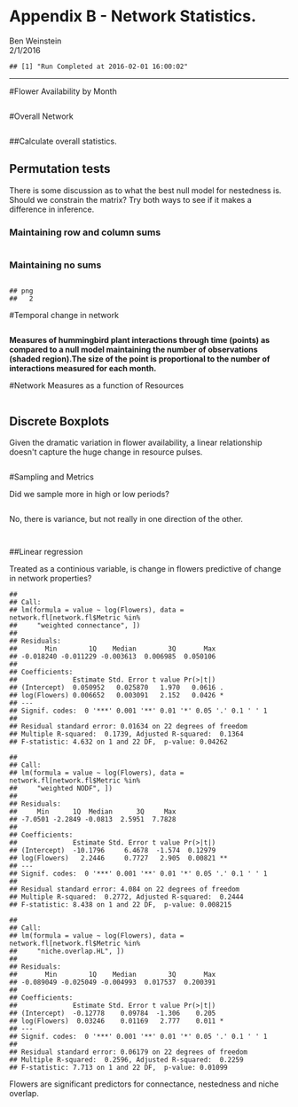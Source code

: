 # Appendix  B - Network Statistics.
Ben Weinstein  
2/1/2016  


```
## [1] "Run Completed at 2016-02-01 16:00:02"
```




************



#Flower Availability  by Month

<img src="figure/unnamed-chunk-4-1.png" title="" alt="" style="display: block; margin: auto;" />




#Overall Network

<img src="figure/unnamed-chunk-6-1.png" title="" alt="" style="display: block; margin: auto;" />


##Calculate overall statistics.



## Permutation tests

There is some discussion as to what the best null model for nestedness is. Should we constrain the matrix? Try both ways to see if it makes a difference in inference.

### Maintaining row and column sums

<img src="figure/unnamed-chunk-8-1.png" title="" alt="" style="display: block; margin: auto;" />


### Maintaining no sums

<img src="figure/unnamed-chunk-9-1.png" title="" alt="" style="display: block; margin: auto;" />


```
## png 
##   2
```

#Temporal change in network

<img src="figure/unnamed-chunk-11-1.png" title="" alt="" style="display: block; margin: auto;" />


**Measures of hummingbird plant interactions through time (points) as compared to a null model maintaining the number of observations (shaded region).The size of the point is proportional to the number of interactions measured for each month.**

#Network Measures as a function of Resources


<img src="figure/unnamed-chunk-12-1.png" title="" alt="" style="display: block; margin: auto;" />

## Discrete Boxplots

Given the dramatic variation in flower availability, a linear relationship doesn't capture the huge change in resource pulses.


<img src="figure/unnamed-chunk-13-1.png" title="" alt="" style="display: block; margin: auto;" />

#Sampling and Metrics

Did we sample more in high or low periods?

<img src="figure/unnamed-chunk-14-1.png" title="" alt="" style="display: block; margin: auto;" />

No, there is variance, but not really in one direction of the other.

<img src="figure/unnamed-chunk-15-1.png" title="" alt="" style="display: block; margin: auto;" />

<img src="figure/unnamed-chunk-16-1.png" title="" alt="" style="display: block; margin: auto;" /><img src="figure/unnamed-chunk-16-2.png" title="" alt="" style="display: block; margin: auto;" />

##Linear regression

Treated as a continious variable, is change in flowers predictive of change in network properties?


```
## 
## Call:
## lm(formula = value ~ log(Flowers), data = network.fl[network.fl$Metric %in% 
##     "weighted connectance", ])
## 
## Residuals:
##       Min        1Q    Median        3Q       Max 
## -0.018240 -0.011229 -0.003613  0.006985  0.050106 
## 
## Coefficients:
##              Estimate Std. Error t value Pr(>|t|)  
## (Intercept)  0.050952   0.025870   1.970   0.0616 .
## log(Flowers) 0.006652   0.003091   2.152   0.0426 *
## ---
## Signif. codes:  0 '***' 0.001 '**' 0.01 '*' 0.05 '.' 0.1 ' ' 1
## 
## Residual standard error: 0.01634 on 22 degrees of freedom
## Multiple R-squared:  0.1739,	Adjusted R-squared:  0.1364 
## F-statistic: 4.632 on 1 and 22 DF,  p-value: 0.04262
```

```
## 
## Call:
## lm(formula = value ~ log(Flowers), data = network.fl[network.fl$Metric %in% 
##     "weighted NODF", ])
## 
## Residuals:
##     Min      1Q  Median      3Q     Max 
## -7.0501 -2.2849 -0.0813  2.5951  7.7828 
## 
## Coefficients:
##              Estimate Std. Error t value Pr(>|t|)   
## (Intercept)  -10.1796     6.4678  -1.574  0.12979   
## log(Flowers)   2.2446     0.7727   2.905  0.00821 **
## ---
## Signif. codes:  0 '***' 0.001 '**' 0.01 '*' 0.05 '.' 0.1 ' ' 1
## 
## Residual standard error: 4.084 on 22 degrees of freedom
## Multiple R-squared:  0.2772,	Adjusted R-squared:  0.2444 
## F-statistic: 8.438 on 1 and 22 DF,  p-value: 0.008215
```

```
## 
## Call:
## lm(formula = value ~ log(Flowers), data = network.fl[network.fl$Metric %in% 
##     "niche.overlap.HL", ])
## 
## Residuals:
##       Min        1Q    Median        3Q       Max 
## -0.089049 -0.025049 -0.004993  0.017537  0.200391 
## 
## Coefficients:
##              Estimate Std. Error t value Pr(>|t|)  
## (Intercept)  -0.12778    0.09784  -1.306    0.205  
## log(Flowers)  0.03246    0.01169   2.777    0.011 *
## ---
## Signif. codes:  0 '***' 0.001 '**' 0.01 '*' 0.05 '.' 0.1 ' ' 1
## 
## Residual standard error: 0.06179 on 22 degrees of freedom
## Multiple R-squared:  0.2596,	Adjusted R-squared:  0.2259 
## F-statistic: 7.713 on 1 and 22 DF,  p-value: 0.01099
```

Flowers are significant predictors for connectance, nestedness and niche overlap.


